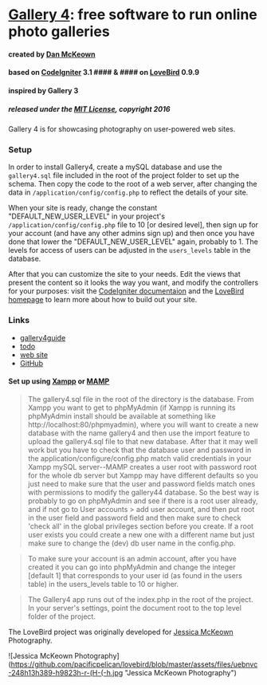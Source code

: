 [Gallery 4](http://gallery4.pacificio.com): free software to run online photo galleries
=====
#### created by [Dan McKeown](http:/danmckeown.info) ####
#### based on [CodeIgniter](http://codeigniter.com) 3.1 #### & #### on [LoveBird](http://lovebird.pacificio.com) 0.9.9 ####
#### inspired by Gallery 3 ####
##### released under the [MIT License](LICENSE), copyright 2016 #####

Gallery 4 is for showcasing photography on user-powered web sites.

### Setup ###
In order to install Gallery4, create a mySQL database and use the <code>gallery4.sql</code> file included in the root of the project folder to set up the schema.  Then copy the code to the root of a web server, after changing the data in <code>/application/config/config.php</code> to reflect the details of your site.

When your site is ready, change the constant "DEFAULT_NEW_USER_LEVEL" in your project's <code>/application/config/config.php</code> file to 10 [or desired level], then sign up for your account (and have any other admins sign up) and then once you have done that lower the "DEFAULT_NEW_USER_LEVEL" again, probably to 1.  The levels for access of users can be adjusted in the <code>users_levels</code> table in the database.

After that you can customize the site to your needs.  Edit the views that present the content so it looks the way you want, and modify the controllers for your purposes: visit the [CodeIgniter documentaion](https://www.codeigniter.com/user_guide/) and the [LoveBird homepage](http://lovebird.pacificio.com) to learn more about how to build out your site.

### Links ###
- [gallery4guide](gallery4guide.md)
- [todo](todo.md)
- [web site](http://gallery4.pacificio.com)
- [GitHub](https://github.com/pacificpelican/gallery4)

#### Set up using [Xampp](https://www.apachefriends.org/index.html) or [MAMP](https://www.mamp.info/en/) ####
> The gallery4.sql file in the root of the directory is the database.  From Xampp you want to get to phpMyAdmin (if Xampp is running its phpMyAdmin install should be available at something like http://localhost:80/phpmyadmin), where you will want to create a new database with the name gallery4 and then use the import feature to upload the gallery4.sql file to that new database.  After that it may well work but you have to check that the database user and password in the application/configure/config.php match valid credentials in your Xampp mySQL server--MAMP creates a user root with password root for the whole db server but Xampp may have different defaults so you just need to make sure that the user and password fields match ones with permissions to modify the gallery44 database.
So the best way is probably to go on phpMyAdmin and see if there is a root user already, and if not go to User accounts > add user account, and then put root in the user field and password field and then make sure to check 'check all' in the global privileges section before you create.  If a root user exists you could create a new one with a different name but just make sure to change the (dev) db user name in the config.php.

> To make sure your account is an admin account, after you have created it you can go into phpMyAdmin and change the integer [default 1] that corresponds to your user id (as found in the users table) in the users_levels table to 10 or higher.

> The Gallery4 app runs out of the index.php in the root of the project.  In your server's settings, point the document root to the top level folder of the project.

The LoveBird project was originally developed for [Jessica McKeown](http://jessica.sf3am.com) Photography.

![Jessica McKeown Photography](https://github.com/pacificpelican/lovebird/blob/master/assets/files/uebnvc-248h13h389-h9823h-r-(H-(-h.jpg "Jessica McKeown Photography")

